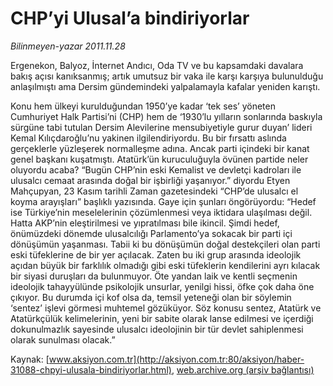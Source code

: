 # CHP’yi Ulusal’a bindiriyorlar

*Bilinmeyen-yazar 2011.11.28*

<font class="agenda2NewsSpot">
 Ergenekon, Balyoz, İnternet Andıcı, Oda TV ve bu kapsamdaki davalara bakış açısı kanıksanmış; artık umutsuz bir vaka ile karşı karşıya bulunulduğu anlaşılmıştı ama Dersim gündemindeki yalpalamayla kafalar yeniden karıştı.
</font>
<font class="newsDetail">
 <p>
 </p>
 <p>
  Konu hem ülkeyi kurulduğundan 1950’ye kadar ‘tek ses’ yöneten Cumhuriyet Halk Partisi’ni (CHP) hem de ‘1930’lu yılların sonlarında baskıyla sürgüne tabi tutulan Dersim Alevilerine mensubiyetiyle gurur duyan’ lideri Kemal Kılıçdaroğlu’nu
  <span>
  </span>
  yakinen ilgilendiriyordu. Bu bir fırsattı aslında gerçeklerle yüzleşerek normalleşme adına. Ancak parti içindeki bir kanat genel başkanı kuşatmıştı. Atatürk’ün kuruculuğuyla övünen partide neler oluyordu acaba? “Bugün CHP’nin eski Kemalist ve devletçi kadroları ile ulusalcı cemaat arasında doğal bir işbirliği yaşanıyor.” diyordu Etyen Mahçupyan, 23 Kasım tarihli Zaman gazetesindeki “CHP’de ulusalcı el koyma arayışları” başlıklı yazısında. Gaye için şunları öngörüyordu: “Hedef ise Türkiye’nin meselelerinin çözümlenmesi veya iktidara ulaşılması değil. Hatta AKP’nin eleştirilmesi ve yıpratılması bile ikincil. Şimdi hedef, önümüzdeki dönemde ulusalcılığı Parlamento’ya sokacak bir parti içi dönüşümün yaşanması. Tabii ki bu dönüşümün doğal destekçileri olan parti eski tüfeklerine de bir yer açılacak. Zaten bu iki grup arasında ideolojik açıdan büyük bir farklılık olmadığı gibi eski tüfeklerin kendilerini ayrı kılacak bir siyasi duruşları da bulunmuyor. Öte yandan laik ve kentli seçmenin ideolojik tahayyülünde psikolojik unsurlar, yenilgi hissi, öfke çok daha öne çıkıyor. Bu durumda içi kof olsa da, temsil yeteneği olan bir söylemin ‘sentez’ işlevi görmesi muhtemel gözüküyor. Söz konusu sentez, Atatürk ve Atatürkçülük kelimelerinin, yeni bir sabite olarak lanse edilmesi ve içerdiği dokunulmazlık sayesinde ulusalcı ideolojinin bir tür devlet sahiplenmesi olarak sunulması olacak.”
 </p>
</font>

Kaynak: [www.aksiyon.com.tr](http://aksiyon.com.tr:80/aksiyon/haber-31088-chpyi-ulusala-bindiriyorlar.html), [web.archive.org (arşiv bağlantısı)](http://web.archive.org/web/20111210080854/http://aksiyon.com.tr:80/aksiyon/haber-31088-chpyi-ulusala-bindiriyorlar.html)
